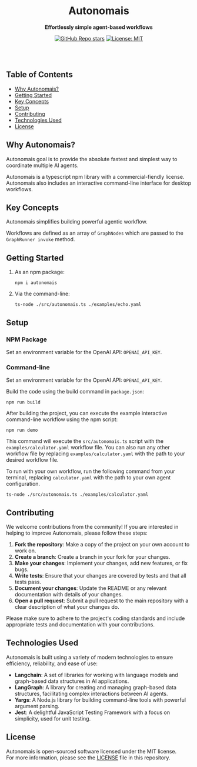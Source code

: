 <div align="center">

# Autonomais

**Effortlessly simple agent-based workflows**

[![GitHub Repo stars](https://img.shields.io/github/stars/nyvyn/autonomais)](https://github.com/nyvyn/autonomais)
[![License: MIT](https://img.shields.io/badge/License-MIT-green.svg)](https://opensource.org/licenses/MIT)

</div>

<br><br>

## Table of Contents

- [Why Autonomais?](#why-autonomais)
- [Getting Started](#getting-started)
- [Key Concepts](#key-concepts)
- [Setup](#setup)
- [Contributing](#contributing)
- [Technologies Used](#technologies-used)
- [License](#license)

## Why Autonomais?

Autonomais goal is to provide the absolute fastest and simplest way to coordinate multiple AI agents.

Autonomais is a typescript npm library with a commercial-fiendly license.
Autonomais also includes an interactive command-line interface for desktop workflows.

## Key Concepts

Autonomais simplifies building powerful agentic workflow.

Workflows are defined as an array of `GraphNodes` which are passed to the `GraphRunner invoke` method.

## Getting Started

1. As an npm package:

   ```shell
   npm i autonomais
   ```

2. Via the command-line:

   ```shell
   ts-node ./src/autonomais.ts ./examples/echo.yaml
   ```
## Setup

### NPM Package

Set an environment variable for the OpenAI API: `OPENAI_API_KEY`.

### Command-line

Set an environment variable for the OpenAI API: `OPENAI_API_KEY`.

Build the code using the build command in `package.json`:

```shell
npm run build
```

After building the project, you can execute the example interactive command-line workflow using the npm script:

```shell
npm run demo
```

This command will execute the `src/autonomais.ts` script with the `examples/calculator.yaml` workflow file.
You can also run any other workflow file by replacing `examples/calculator.yaml` with the path to your desired
workflow file.

To run with your own workflow, run the following command from your terminal,
replacing `calculator.yaml` with the path to your own agent configuration.

```shell
ts-node ./src/autonomais.ts ./examples/calculator.yaml
```

## Contributing

We welcome contributions from the community! If you are interested in helping to improve Autonomais, please follow
these steps:

1. **Fork the repository**: Make a copy of the project on your own account to work on.
2. **Create a branch**: Create a branch in your fork for your changes.
3. **Make your changes**: Implement your changes, add new features, or fix bugs.
4. **Write tests**: Ensure that your changes are covered by tests and that all tests pass.
5. **Document your changes**: Update the README or any relevant documentation with details of your changes.
6. **Open a pull request**: Submit a pull request to the main repository with a clear description of what your changes do.

Please make sure to adhere to the project's coding standards and include appropriate tests and documentation with your contributions.

## Technologies Used

Autonomais is built using a variety of modern technologies to ensure efficiency, reliability, and ease of use:

- **Langchain**: A set of libraries for working with language models and graph-based data structures in AI applications.
- **LangGraph**: A library for creating and managing graph-based data structures, facilitating complex interactions between AI agents.
- **Yargs**: A Node.js library for building command-line tools with powerful argument parsing.
- **Jest**: A delightful JavaScript Testing Framework with a focus on simplicity, used for unit testing.

## License

Autonomais is open-sourced software licensed under the MIT license.
<br>
For more information, please see the [LICENSE](LICENSE) file in this repository.
